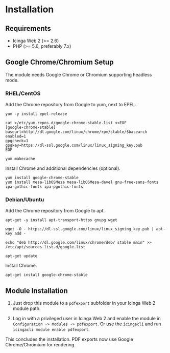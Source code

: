 # Installation <a id="installation"></a>

## Requirements <a id="installation-requirements"></a>

* Icinga Web 2 (&gt;= 2.6)
* PHP (&gt;= 5.6, preferably 7.x)

## Google Chrome/Chromium Setup <a id="installation-chrome-setup"></a>

The module needs Google Chrome or Chromium supporting headless mode.

### RHEL/CentOS <a id="installation-chrome-setup-rhel"></a>

Add the Chrome repository from Google to yum, next to EPEL.

```
yum -y install epel-release

cat >/etc/yum.repos.d/google-chrome-stable.list <<EOF
[google-chrome-stable]
baseurl=http://dl.google.com/linux/chrome/rpm/stable/$basearch
enabled=1
gpgcheck=1
gpgkey=https://dl-ssl.google.com/linux/linux_signing_key.pub
EOF

yum makecache
```

Install Chrome and additional dependencies (optional).

```
yum install google-chrome-stable
yum install mesa-libOSMesa mesa-libOSMesa-devel gnu-free-sans-fonts ipa-gothic-fonts ipa-pgothic-fonts
```

### Debian/Ubuntu <a id="installation-chrome-setup-rhel"></a>

Add the Chrome repository from Google to apt.

```
apt-get -y install apt-transport-https gnupg wget

wget -O - https://dl-ssl.google.com/linux/linux_signing_key.pub | apt-key add -

echo "deb http://dl.google.com/linux/chrome/deb/ stable main" >> /etc/apt/sources.list.d/google.list

apt-get update
```

Install Chrome.

```
apt-get install google-chrome-stable
```

## Module Installation <a id="installation-module"></a>

1. Just drop this module to a `pdfexport` subfolder in your Icinga Web 2 module path.

2. Log in with a privileged user in Icinga Web 2 and enable the module in `Configuration -> Modules -> pdfexport`.
Or use the `icingacli` and run `icingacli module enable pdfexport`.

This concludes the installation. PDF exports now use Google Chrome/Chromium for rendering.
